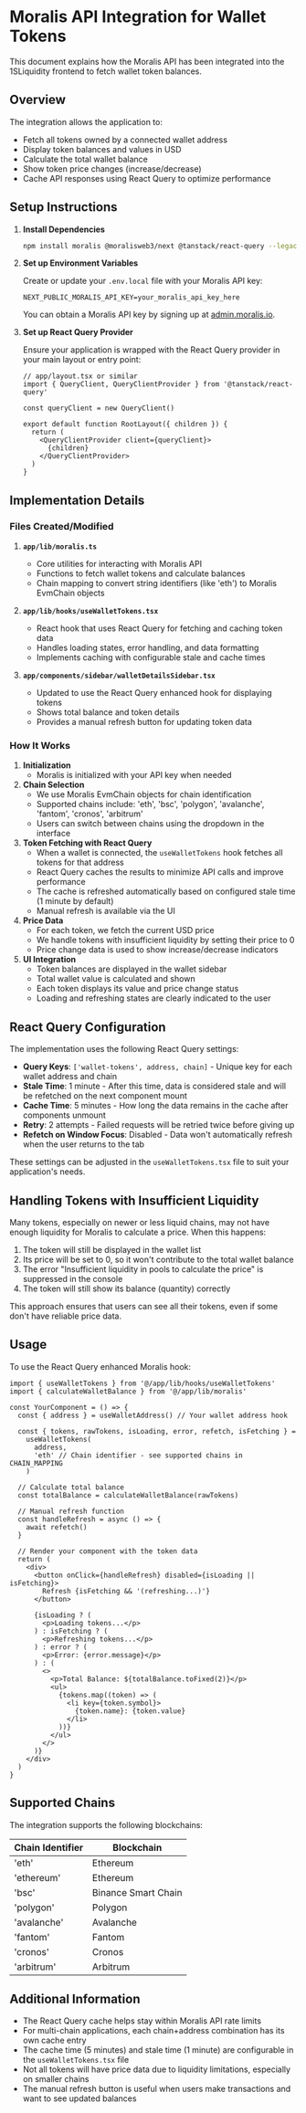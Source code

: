 # Moralis API Integration for Wallet Tokens

This document explains how the Moralis API has been integrated into the 1SLiquidity frontend to fetch wallet token balances.

## Overview

The integration allows the application to:

- Fetch all tokens owned by a connected wallet address
- Display token balances and values in USD
- Calculate the total wallet balance
- Show token price changes (increase/decrease)
- Cache API responses using React Query to optimize performance

## Setup Instructions

1. **Install Dependencies**

   ```bash
   npm install moralis @moralisweb3/next @tanstack/react-query --legacy-peer-deps
   ```

2. **Set up Environment Variables**

   Create or update your `.env.local` file with your Moralis API key:

   ```
   NEXT_PUBLIC_MORALIS_API_KEY=your_moralis_api_key_here
   ```

   You can obtain a Moralis API key by signing up at [admin.moralis.io](https://admin.moralis.io).

3. **Set up React Query Provider**

   Ensure your application is wrapped with the React Query provider in your main layout or entry point:

   ```tsx
   // app/layout.tsx or similar
   import { QueryClient, QueryClientProvider } from '@tanstack/react-query'

   const queryClient = new QueryClient()

   export default function RootLayout({ children }) {
     return (
       <QueryClientProvider client={queryClient}>
         {children}
       </QueryClientProvider>
     )
   }
   ```

## Implementation Details

### Files Created/Modified

1. **`app/lib/moralis.ts`**

   - Core utilities for interacting with Moralis API
   - Functions to fetch wallet tokens and calculate balances
   - Chain mapping to convert string identifiers (like 'eth') to Moralis EvmChain objects

2. **`app/lib/hooks/useWalletTokens.tsx`**

   - React hook that uses React Query for fetching and caching token data
   - Handles loading states, error handling, and data formatting
   - Implements caching with configurable stale and cache times

3. **`app/components/sidebar/walletDetailsSidebar.tsx`**
   - Updated to use the React Query enhanced hook for displaying tokens
   - Shows total balance and token details
   - Provides a manual refresh button for updating token data

### How It Works

1. **Initialization**
   - Moralis is initialized with your API key when needed
2. **Chain Selection**
   - We use Moralis EvmChain objects for chain identification
   - Supported chains include: 'eth', 'bsc', 'polygon', 'avalanche', 'fantom', 'cronos', 'arbitrum'
   - Users can switch between chains using the dropdown in the interface
3. **Token Fetching with React Query**
   - When a wallet is connected, the `useWalletTokens` hook fetches all tokens for that address
   - React Query caches the results to minimize API calls and improve performance
   - The cache is refreshed automatically based on configured stale time (1 minute by default)
   - Manual refresh is available via the UI
4. **Price Data**
   - For each token, we fetch the current USD price
   - We handle tokens with insufficient liquidity by setting their price to 0
   - Price change data is used to show increase/decrease indicators
5. **UI Integration**
   - Token balances are displayed in the wallet sidebar
   - Total wallet value is calculated and shown
   - Each token displays its value and price change status
   - Loading and refreshing states are clearly indicated to the user

## React Query Configuration

The implementation uses the following React Query settings:

- **Query Keys**: `['wallet-tokens', address, chain]` - Unique key for each wallet address and chain
- **Stale Time**: 1 minute - After this time, data is considered stale and will be refetched on the next component mount
- **Cache Time**: 5 minutes - How long the data remains in the cache after components unmount
- **Retry**: 2 attempts - Failed requests will be retried twice before giving up
- **Refetch on Window Focus**: Disabled - Data won't automatically refresh when the user returns to the tab

These settings can be adjusted in the `useWalletTokens.tsx` file to suit your application's needs.

## Handling Tokens with Insufficient Liquidity

Many tokens, especially on newer or less liquid chains, may not have enough liquidity for Moralis to calculate a price. When this happens:

1. The token will still be displayed in the wallet list
2. Its price will be set to 0, so it won't contribute to the total wallet balance
3. The error "Insufficient liquidity in pools to calculate the price" is suppressed in the console
4. The token will still show its balance (quantity) correctly

This approach ensures that users can see all their tokens, even if some don't have reliable price data.

## Usage

To use the React Query enhanced Moralis hook:

```tsx
import { useWalletTokens } from '@/app/lib/hooks/useWalletTokens'
import { calculateWalletBalance } from '@/app/lib/moralis'

const YourComponent = () => {
  const { address } = useWalletAddress() // Your wallet address hook

  const { tokens, rawTokens, isLoading, error, refetch, isFetching } =
    useWalletTokens(
      address,
      'eth' // Chain identifier - see supported chains in CHAIN_MAPPING
    )

  // Calculate total balance
  const totalBalance = calculateWalletBalance(rawTokens)

  // Manual refresh function
  const handleRefresh = async () => {
    await refetch()
  }

  // Render your component with the token data
  return (
    <div>
      <button onClick={handleRefresh} disabled={isLoading || isFetching}>
        Refresh {isFetching && '(refreshing...)'}
      </button>

      {isLoading ? (
        <p>Loading tokens...</p>
      ) : isFetching ? (
        <p>Refreshing tokens...</p>
      ) : error ? (
        <p>Error: {error.message}</p>
      ) : (
        <>
          <p>Total Balance: ${totalBalance.toFixed(2)}</p>
          <ul>
            {tokens.map((token) => (
              <li key={token.symbol}>
                {token.name}: {token.value}
              </li>
            ))}
          </ul>
        </>
      )}
    </div>
  )
}
```

## Supported Chains

The integration supports the following blockchains:

| Chain Identifier | Blockchain          |
| ---------------- | ------------------- |
| 'eth'            | Ethereum            |
| 'ethereum'       | Ethereum            |
| 'bsc'            | Binance Smart Chain |
| 'polygon'        | Polygon             |
| 'avalanche'      | Avalanche           |
| 'fantom'         | Fantom              |
| 'cronos'         | Cronos              |
| 'arbitrum'       | Arbitrum            |

## Additional Information

- The React Query cache helps stay within Moralis API rate limits
- For multi-chain applications, each chain+address combination has its own cache entry
- The cache time (5 minutes) and stale time (1 minute) are configurable in the `useWalletTokens.tsx` file
- Not all tokens will have price data due to liquidity limitations, especially on smaller chains
- The manual refresh button is useful when users make transactions and want to see updated balances
